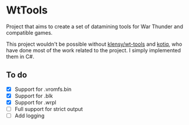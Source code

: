 # WtTools

Project that aims to create a set of datamining tools for War Thunder and compatible games.

This project wouldn't be possible without [klensy/wt-tools](https://github.com/klensy/wt-tools) and [kotiq](https://github.com/kotiq), who have done most of the work related to the project.
I simply implemented them in C#.

## To do
- [x] Support for .vromfs.bin
- [x] Support for .blk
- [x] Support for .wrpl
- [ ] Full support for strict output
- [ ] Add logging
